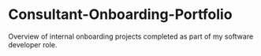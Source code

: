 # Consultant-Onboarding-Portfolio
Overview of internal onboarding projects completed as part of my software developer role.
